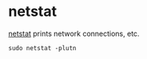 # netstat

[netstat](https://www.linux.org/docs/man8/netstat.html) prints network
connections, etc.

```console
sudo netstat -plutn
```
